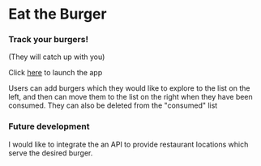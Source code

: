 # Eat the Burger

### Track your burgers!
(They will catch up with you)

Click [here](https://sandwich-app.herokuapp.com/) to launch the app

Users can add burgers which they would like to explore to the list on the left, and then can move them to the list on the right when they have been consumed. They can also be deleted from the "consumed" list

### Future development

I would like to integrate the an API to provide restaurant locations which serve the desired burger.

